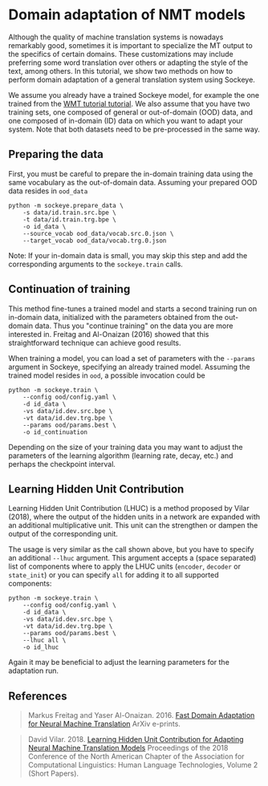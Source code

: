 # Domain adaptation of NMT models

Although the quality of machine translation systems is nowadays remarkably good, sometimes it is important to specialize the MT output to the specifics of certain domains.
These customizations may include preferring some word translation over others or adapting the style of the text, among others.
In this tutorial, we show two methods on how to perform domain adaptation of a general translation system using Sockeye.

We assume you already have a trained Sockeye model, for example the one trained from the [WMT tutorial tutorial](wmt.html).
We also assume that you have two training sets, one composed of general or out-of-domain (OOD) data, and one composed of in-domain (ID) data on which you want to adapt your system.
Note that both datasets need to be pre-processed in the same way.

## Preparing the data

First, you must be careful to prepare the in-domain training data using the same vocabulary as the out-of-domain data.
Assuming your prepared OOD data resides in `ood_data`

    python -m sockeye.prepare_data \
        -s data/id.train.src.bpe \
        -t data/id.train.trg.bpe \
        -o id_data \
        --source_vocab ood_data/vocab.src.0.json \
        --target_vocab ood_data/vocab.trg.0.json

Note: If your in-domain data is small, you may skip this step and add the corresponding arguments to the `sockeye.train` calls.

## Continuation of training

This method fine-tunes a trained model and starts a second training run on in-domain data, initialized with the parameters obtained from the out-domain data.
Thus you "continue training" on the data you are more interested in.
Freitag and Al-Onaizan (2016) showed that this straightforward technique can achieve good results.

When training a model, you can load a set of parameters with the `--params` argument in Sockeye, specifying an already trained model.
Assuming the trained model resides in `ood`, a possible invocation could be

    python -m sockeye.train \
        --config ood/config.yaml \
        -d id_data \
        -vs data/id.dev.src.bpe \
        -vt data/id.dev.trg.bpe \
        --params ood/params.best \
        -o id_continuation

Depending on the size of your training data you may want to adjust the parameters of the learning algorithm (learning rate, decay, etc.) and perhaps the checkpoint interval.

## Learning Hidden Unit Contribution

Learning Hidden Unit Contribution (LHUC) is a method proposed by Vilar (2018), where the output of the hidden units in a network are expanded with an additional multiplicative unit.
This unit can the strengthen or dampen the output of the corresponding unit.

The usage is very similar as the call shown above, but you have to specify an additional `--lhuc` argument.
This argument accepts a (space separated) list of components where to apply the LHUC units (`encoder`, `decoder` or `state_init`) or you can specify `all` for adding it to all supported components:

    python -m sockeye.train \
        --config ood/config.yaml \
        -d id_data \
        -vs data/id.dev.src.bpe \
        -vt data/id.dev.trg.bpe \
        --params ood/params.best \
        --lhuc all \
        -o id_lhuc

Again it may be beneficial to adjust the learning parameters for the adaptation run.

## References

> Markus Freitag and Yaser Al-Onaizan. 2016.
> [Fast Domain Adaptation for Neural Machine Translation](http://arxiv.org/pdf/1612.06897v1)
> ArXiv e-prints.

> David Vilar. 2018.
> [Learning Hidden Unit Contribution for Adapting Neural Machine Translation Models](http://aclweb.org/anthology/N18-2080)
> Proceedings of the 2018 Conference of the North American Chapter of the Association for Computational Linguistics: Human Language Technologies, Volume 2 (Short Papers).
